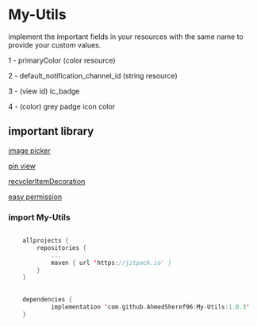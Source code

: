 # My-Utils

implement the important fields in your resources with the same name to provide your custom values.

1 - primaryColor  (color resource)

2 - default_notification_channel_id  (string resource)

3 - (view id) ic_badge 

4 - (color) grey padge icon color







## important library


[image picker](https://github.com/Dhaval2404/ImagePicker)

[pin view](https://github.com/ChaosLeung/PinView)

[recyclerItemDecoration](https://github.com/xabaras/RecyclerViewSwipeDecorator)

[easy permission](https://github.com/googlesamples/easypermissions)


### import My-Utils
```Kotlin

	allprojects {
		repositories {
			...
			maven { url 'https://jitpack.io' }
		}
	}
  
  
  	dependencies {
	        implementation 'com.github.AhmedSheref96:My-Utils:1.0.3'
	}





